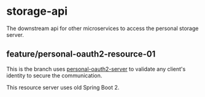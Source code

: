# storage-api
The downstream api for other microservices to access the personal storage server.

## feature/personal-oauth2-resource-01
This is the branch uses [personal-oauth2-server](https://github.com/paper-driver/personal-oauth2-server/tree/feature/client-credential-2) to validate any client's identity to 
secure the communication.

This resource server uses old Spring Boot 2.

